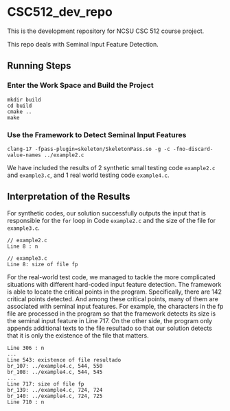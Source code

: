 # CSC512_dev_repo
This is the development repository for NCSU CSC 512 course project.

This repo deals with Seminal Input Feature Detection.

## Running Steps

### Enter the Work Space and Build the Project
```shell
mkdir build
cd build
cmake ..
make
```

### Use the Framework to Detect Seminal Input Features
```shell
clang-17 -fpass-plugin=skeleton/SkeletonPass.so -g -c -fno-discard-value-names ../example2.c
```

We have included the results of 2 synthetic small testing code `example2.c` and `example3.c`, and 1 real world testing code `example4.c`.

## Interpretation of the Results

For synthetic codes, our solution successfully outputs the input that is responsible for the `for` loop in Code `example2.c` and the size of the file for  `example3.c`.

```shell
// example2.c
Line 8 : n

// example3.c
Line 8: size of file fp
```

For the real-world test code, we managed to tackle the
more complicated situations with different hard-coded input
feature detection. The framework is able to locate the critical
points in the program. Specifically, there are 142 critical
points detected. And among these critical points, many of
them are associated with seminal input features. For example,
the characters in the fp file are processed in the program
so that the framework detects its size is the seminal input
feature in Line 717. On the other side, the program only
appends additional texts to the file resultado so that our
solution detects that it is only the existence of the file that
matters.

```shell
Line 306 : n
...
Line 543: existence of file resultado
br_107: ../example4.c, 544, 550
br_108: ../example4.c, 544, 545
...
Line 717: size of file fp
br_139: ../example4.c, 724, 724
br_140: ../example4.c, 724, 725
Line 710 : n
```